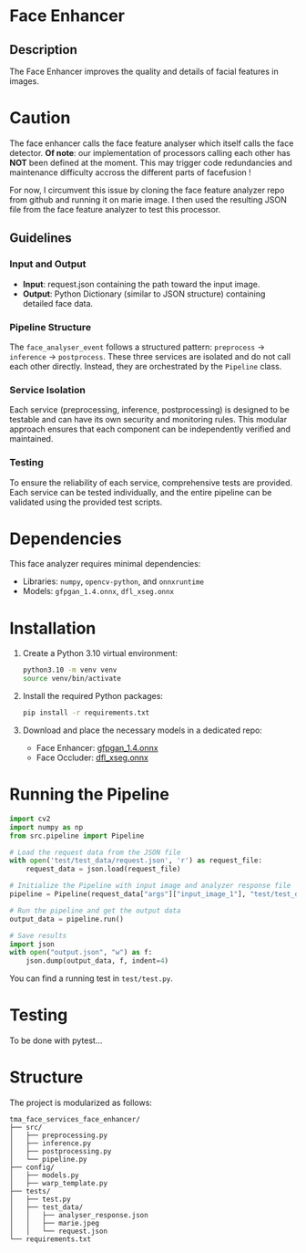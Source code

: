 # Face Enhancer

## Description
The Face Enhancer improves the quality and details of facial features in images.

# Caution

The face enhancer calls the face feature analyser which itself calls the face detector.
**Of note**: our implementation of processors calling each other has **NOT** been defined at the moment.
This may trigger code redundancies and maintenance difficulty accross the different parts of facefusion !

For now, I circumvent this issue by cloning the face feature analyzer repo from github and running it on marie image.
I then used the resulting JSON file from the face feature analyzer to test this processor.

## Guidelines

### Input and Output

- **Input**: request.json containing the path toward the input image.
- **Output**: Python Dictionary (similar to JSON structure) containing detailed face data.

### Pipeline Structure

The `face_analyser_event` follows a structured pattern: `preprocess` -> `inference` -> `postprocess`. These three services are isolated and do not call each other directly. Instead, they are orchestrated by the `Pipeline` class.

### Service Isolation

Each service (preprocessing, inference, postprocessing) is designed to be testable and can have its own security and monitoring rules. This modular approach ensures that each component can be independently verified and maintained.

### Testing

To ensure the reliability of each service, comprehensive tests are provided. Each service can be tested individually, and the entire pipeline can be validated using the provided test scripts.

# Dependencies

This face analyzer requires minimal dependencies:

- Libraries: `numpy`, `opencv-python`, and `onnxruntime`
- Models: `gfpgan_1.4.onnx`, `dfl_xseg.onnx`

# Installation

1. Create a Python 3.10 virtual environment:
   ```bash
   python3.10 -m venv venv
   source venv/bin/activate
   ```

2. Install the required Python packages:
   ```bash
   pip install -r requirements.txt
   ```

3. Download and place the necessary models in a dedicated repo:

   - Face Enhancer: [gfpgan_1.4.onnx](https://github.com/facefusion/facefusion-assets/releases/download/models-3.0.0/gfpgan_1.4.onnx)
   - Face Occluder: [dfl_xseg.onnx](https://github.com/facefusion/facefusion-assets/releases/download/models-3.0.0/dfl_xseg.onnx)

# Running the Pipeline
```python
import cv2
import numpy as np
from src.pipeline import Pipeline

# Load the request data from the JSON file
with open('test/test_data/request.json', 'r') as request_file:
	request_data = json.load(request_file)

# Initialize the Pipeline with input image and analyzer response file
pipeline = Pipeline(request_data["args"]["input_image_1"], "test/test_data/analyser_response.json")

# Run the pipeline and get the output data
output_data = pipeline.run()

# Save results
import json
with open("output.json", "w") as f:
    json.dump(output_data, f, indent=4)
```

You can find a running test in `test/test.py`.

# Testing

To be done with pytest...

# Structure

The project is modularized as follows:

```plaintext
tma_face_services_face_enhancer/
├── src/
│   ├── preprocessing.py
│   ├── inference.py
│   ├── postprocessing.py
│   └── pipeline.py
├── config/
│   ├── models.py
│   ├── warp_template.py
├── tests/
│   ├── test.py
│   ├── test_data/
│   │   ├── analyser_response.json
│   │   ├── marie.jpeg
│   │   └── request.json
└── requirements.txt
```